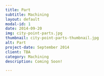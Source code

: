 ```yaml
---
title: Part
subtitle: Machining
layout: default
modal-id: 1
date: 2014-09-20
img: city-point-parts.jpg
thumbnail: city-point-parts-thumbnail.jpg
alt: Part
project-date: September 2014
client: TBA
category: Machining
description: Coming Soon!

---
```

